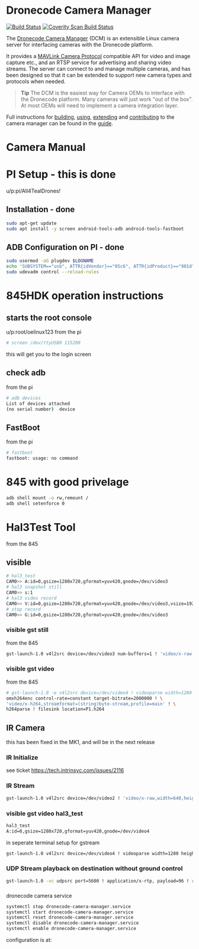 # Dronecode Camera Manager

[![Build Status](https://travis-ci.org/Dronecode/camera-manager.svg?branch=master)](https://travis-ci.org/intel/camera-streaming-daemon)
<a href="https://scan.coverity.com/projects/01org-camera-streaming-daemon">
  <img alt="Coverity Scan Build Status"
       src="https://scan.coverity.com/projects/12056/badge.svg"/>
</a>

The [Dronecode Camera Manager](https://camera-manager.dronecode.org/en/) (DCM) is an extensible Linux camera server for interfacing cameras with the Dronecode platform. 

It provides a [MAVLink Camera Protocol](https://mavlink.io/en/protocol/camera.html) compatible API for video and image capture etc., and an RTSP service for advertising and sharing video streams. The server can connect to and manage multiple cameras, and has been designed so that it can be extended to support new camera types and protocols when needed. 

> **Tip** The DCM is the easiest way for Camera OEMs to interface with the Dronecode platform. Many cameras will just work "out of the box". At most OEMs will need to implement a camera integration layer.

Full instructions for [building](https://camera-manager.dronecode.org/en/getting_started/), [using](https://camera-manager.dronecode.org/en/guide/overview.html), [extending](https://camera-manager.dronecode.org/en/guide/extending.html) and [contributing](https://camera-manager.dronecode.org/en/contribute/) to the camera manager can be found in the [guide](https://camera-manager.dronecode.org/en/).

# Camera Manual 
# PI Setup - this is done
u/p:pi/All4TealDrones!

## Installation - done
```bash
sudo apt-get update
sudo apt install -y screen android-tools-adb android-tools-fastboot
```

## ADB Configuration on PI - done
```bash
sudo usermod -aG plugdev $LOGNAME
echo 'SUBSYSTEM=="usb", ATTR{idVendor}=="05c6", ATTR{idProduct}=="901d", MODE="0666"' >> /etc/udev/rules.d/50-usb-perms.conf
sudo udevadm control --reload-rules
```
# 845HDK operation instructions

## starts the root console

u/p:root/oelinux123
from the pi
```bash
# screen /dev/ttyUSB0 115200
```
this will get you to the login screen

## check adb
from the pi

```bash
# adb devices
List of devices attached
(no serial number)	device
```

## FastBoot
from the pi

```bash
# fastboot
fastboot: usage: no command
```

# 845 with good privelage

```bash
adb shell mount -o rw,remount /
adb shell setenforce 0
```

# Hal3Test Tool 
from the 845
## visible
```bash
# hal3_test
CAM0>> A:id=0,gsize=1280x720,gformat=yuv420,gnode=/dev/video3
# hal3 snapshot still
CAM0>> s:1
# hal3 video record
CAM0>> V:id=0,gsize=1280x720,gformat=yuv420,gnode=/dev/video3,vsize=1920x1080,ssize=1920x1080,sformat=jpeg,fpsrange=30-30,codectype=0,bitrate=16
# stop record
CAM0>> G:id=0,gsize=1280x720,gformat=yuv420,gnode=/dev/video3
```

### visible gst still
from the 845
```bash
gst-launch-1.0 v4l2src device=/dev/video3 num-buffers=1 ! 'video/x-raw,width=1920,height=1088' ! jpegenc ! filesink location=test.jpg
```

### visible gst video
from the 845
```bash
# gst-launch-1.0 -e v4l2src device=/dev/video4 ! videoparse width=1280 height=768 format=nv12 framerate=30 !  \ 
omxh264enc control-rate=constant target-bitrate=2000000 ! \
'video/x-h264,streamformat=(string)byte-stream,profile=main' ! \
h264parse ! filesink location=P1.h264
```

## IR Camera

this has been fixed in the MK1, and will be in the next release

### IR Initialize

see ticket https://tech.intrinsyc.com/issues/2116


### IR Stream
```bash
gst-launch-1.0 v4l2src device=/dev/video2 ! 'video/x-raw,width=640,height=512' ! queue ! videoflip video-direction=180 ! omxh264enc control-rate=constant target-bitrate=1000000 ! video/x-h264,profile=main ! rtph264pay pt=96 ! udpsink host=192.168.168.209 port=5600

```

### visible gst video hal3_test

```bash
hal3_test
A:id=0,gsize=1280x720,gformat=yuv420,gnode=/dev/video4
```

in seperate terminal setup for gstream
```bash
gst-launch-1.0 v4l2src device=/dev/video4 ! videoparse width=1280 height=768 format=nv12 framerate=30 ! queue ! videoflip video-direction=180 ! omxh264enc control-rate=constant target-bitrate=2000000 ! video/x-h264,profile=main ! rtph264pay pt=96 ! udpsink host=192.168.168.209 port=5601
```

### UDP Stream playback on destination without ground control
```bash
gst-launch-1.0 -vc udpsrc port=5600 ! application/x-rtp, payload=96 ! rtph264depay ! omxh264dec ! videoscale ! videorate ! videoconvert ! autovideosink
```

### 
dronecode camera service
```bash
systemctl stop dronecode-camera-manager.service
systemctl start dronecode-camera-manager.service
systemctl reset dronecode-camera-manager.service
systemctl disable dronecode-camera-manager.service
systemctl enable dronecode-camera-manager.service
```

configuration is at:
